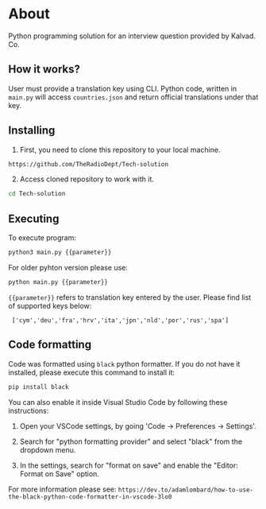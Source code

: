 
# About

Python programming solution for an interview question provided by Kalvad. Co. 

## How it works?  

User must provide a translation key using CLI. Python code, written in `main.py` will access `countries.json` and return official translations under that key. 

## Installing 

 1. First, you need to clone this repository to your local machine. 

```bash
https://github.com/TheRadioDept/Tech-solution
```
2. Access cloned repository to work with it. 

```bash
cd Tech-solution
```

## Executing

To execute program:  
```bash
python3 main.py {{parameter}} 
```
For older pyhton version please use: 
```bash
python main.py {{parameter}}
```
`{{parameter}}` refers to translation key entered by the user. Please find list of supported keys below: 

```
 ['cym','deu','fra','hrv','ita','jpn','nld','por','rus','spa']
 ```

## Code formatting 

Code was formatted using `black` python formatter. If you do not have it installed, please execute this command to install it: 
```bash
pip install black
``` 
You can also enable it inside Visual Studio Code by following these instructions: 
1. Open your VSCode settings, by going 'Code -> Preferences -> Settings'.

2. Search for "python formatting provider" and select "black" from the dropdown menu. 

3. In the settings, search for "format on save" and enable the "Editor: Format on Save" option. 

For more information please see: `https://dev.to/adamlombard/how-to-use-the-black-python-code-formatter-in-vscode-3lo0`










